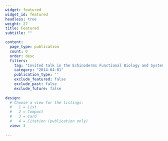 ```yaml
---
widget: featured
widget_id: featured
headless: true
weight: 27
title: Featured
subtitle: ""

content:
  page_type: publication
  count: 0
  order: desc
  filters:
    tag: "Invited talk in the Echinoderms Functional Biology and Systematics course at the Universidade Estadual de Feira de Santana (UEFS)"
    category: "2014-04-01"
    publication_type: ''
    exclude_featured: false
    exclude_past: false
    exclude_future: false
  
design:
  # Choose a view for the listings:
  #   1 = List
  #   2 = Compact
  #   3 = Card
  #   4 = Citation (publication only)
  view: 3
  
---
```

